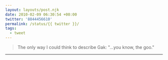 ```yaml
---
layout: layouts/post.njk
date: 2010-02-09 06:30:54 +00:00
twitter: '8844456610'
permalink: /status/{{ twitter }}/
tags: 
  - tweet
---
```


> The only way I could think to describe Gak: "...you know, the goo."

---
